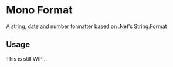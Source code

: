 # Mono Format

A string, date and number formatter based on .Net's String.Format

## Usage

This is still WIP...
